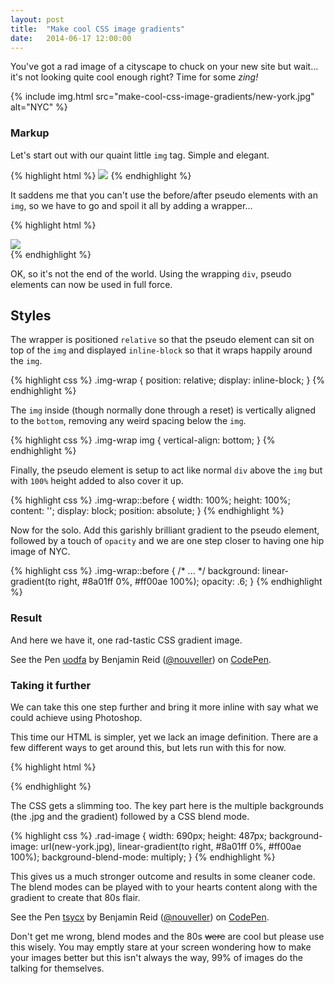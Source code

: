 ```yaml
---
layout: post
title:  "Make cool CSS image gradients"
date:   2014-06-17 12:00:00
---
```


You've got a rad image of a cityscape to chuck on your new site but wait&hellip;
it's not looking quite cool enough right? Time for some *zing!*

{% include img.html src="make-cool-css-image-gradients/new-york.jpg" alt="NYC" %}

### Markup

Let's start out with our quaint little `img` tag. Simple and elegant.

{% highlight html %}
<img src="new-york.jpg">
{% endhighlight %}

It saddens me that you can't use the before/after pseudo elements with an `img`,
so we have to go and spoil it all by adding a wrapper&hellip;

{% highlight html %}
<div class="img-wrap">
  <img src="new-york.jpg">
</div>
{% endhighlight %}

OK, so it's not the end of the world. Using the wrapping `div`, pseudo elements
can now be used in full force.

## Styles

The wrapper is positioned `relative` so that the pseudo element can sit on top
of the `img` and displayed `inline-block` so that it wraps happily around the
`img`.

{% highlight css %}
.img-wrap {
  position: relative;
  display: inline-block;
}
{% endhighlight %}

The `img` inside (though normally done through a reset) is vertically aligned
to the `bottom`, removing any weird spacing below the `img`.

{% highlight css %}
.img-wrap img {
  vertical-align: bottom;
}
{% endhighlight %}

Finally, the pseudo element is setup to act like normal `div` above the `img`
but with `100%` height added to also cover it up.

{% highlight css %}
.img-wrap::before {
  width: 100%;
  height: 100%;
  content: '';
  display: block;
  position: absolute;
}
{% endhighlight %}

Now for the solo. Add this garishly brilliant gradient to the pseudo element,
followed by a touch of `opacity` and we are one step closer to having one
hip image of NYC.

{% highlight css %}
.img-wrap::before {
  /* ... */
  background: linear-gradient(to right, #8a01ff 0%, #ff00ae 100%);
  opacity: .6;
}
{% endhighlight %}

### Result

And here we have it, one rad-tastic CSS gradient image.

<div class="code-example"><p data-height="520" data-theme-id="0" data-slug-hash="uodfa" data-default-tab="result" class='codepen'>See the Pen <a href='http://codepen.io/nouveller/pen/uodfa/'>uodfa</a> by Benjamin Reid (<a href='http://codepen.io/nouveller'>@nouveller</a>) on <a href='http://codepen.io'>CodePen</a>.</p></div>

### Taking it further

We can take this one step further and bring it more inline with say what
we could achieve using Photoshop.

This time our HTML is simpler, yet we lack an image definition. There are a
few different ways to get around this, but lets run with this for now.

{% highlight html %}
<div class="rad-image"></div>
{% endhighlight %}

The CSS gets a slimming too. The key part here is the multiple
backgrounds (the .jpg and the gradient) followed by a CSS blend mode.

{% highlight css %}
.rad-image {
  width: 690px;
  height: 487px;
  background-image: url(new-york.jpg), linear-gradient(to right, #8a01ff 0%, #ff00ae 100%);
  background-blend-mode: multiply;
}
{% endhighlight %}

This gives us a much stronger outcome and results in some cleaner code. The blend
modes can be played with to your hearts content along with the gradient to create
that 80s flair.

<div class="code-example"><p data-height="520" data-theme-id="0" data-slug-hash="tsycx" data-default-tab="result" class='codepen'>See the Pen <a href='http://codepen.io/nouveller/pen/tsycx/'>tsycx</a> by Benjamin Reid (<a href='http://codepen.io/nouveller'>@nouveller</a>) on <a href='http://codepen.io'>CodePen</a>.</p></div>

Don't get me wrong, blend modes and the 80s ~~were~~ are cool but please use this
wisely. You may emptly stare at your screen wondering how to make your images better but
this isn't always the way, 99% of images do the talking for themselves.

<script async src="//codepen.io/assets/embed/ei.js"></script>
